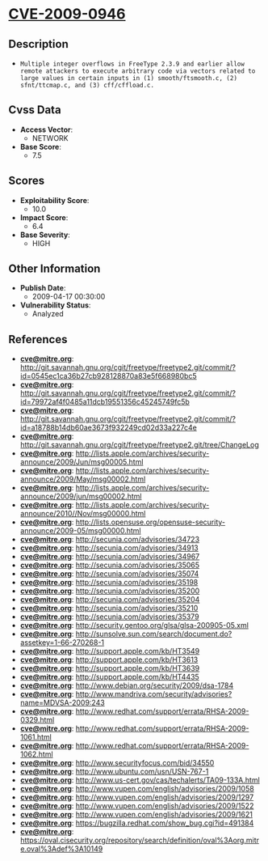 
# [CVE-2009-0946](http://git.savannah.gnu.org/cgit/freetype/freetype2.git/commit/?id=0545ec1ca36b27cb928128870a83e5f668980bc5)

## Description

- `Multiple integer overflows in FreeType 2.3.9 and earlier allow remote attackers to execute arbitrary code via vectors related to large values in certain inputs in (1) smooth/ftsmooth.c, (2) sfnt/ttcmap.c, and (3) cff/cffload.c.`

## Cvss Data

- **Access Vector**:
  - NETWORK
- **Base Score**:
  - 7.5

## Scores

- **Exploitability Score**:
  - 10.0
- **Impact Score**:
  - 6.4
- **Base Severity**:
  - HIGH

## Other Information

- **Publish Date**:
  - 2009-04-17 00:30:00
- **Vulnerability Status**:
  - Analyzed

## References

- **cve@mitre.org**: http://git.savannah.gnu.org/cgit/freetype/freetype2.git/commit/?id=0545ec1ca36b27cb928128870a83e5f668980bc5
- **cve@mitre.org**: http://git.savannah.gnu.org/cgit/freetype/freetype2.git/commit/?id=79972af4f0485a11dcb19551356c45245749fc5b
- **cve@mitre.org**: http://git.savannah.gnu.org/cgit/freetype/freetype2.git/commit/?id=a18788b14db60ae3673f932249cd02d33a227c4e
- **cve@mitre.org**: http://git.savannah.gnu.org/cgit/freetype/freetype2.git/tree/ChangeLog
- **cve@mitre.org**: http://lists.apple.com/archives/security-announce/2009/Jun/msg00005.html
- **cve@mitre.org**: http://lists.apple.com/archives/security-announce/2009/May/msg00002.html
- **cve@mitre.org**: http://lists.apple.com/archives/security-announce/2009/jun/msg00002.html
- **cve@mitre.org**: http://lists.apple.com/archives/security-announce/2010//Nov/msg00000.html
- **cve@mitre.org**: http://lists.opensuse.org/opensuse-security-announce/2009-05/msg00000.html
- **cve@mitre.org**: http://secunia.com/advisories/34723
- **cve@mitre.org**: http://secunia.com/advisories/34913
- **cve@mitre.org**: http://secunia.com/advisories/34967
- **cve@mitre.org**: http://secunia.com/advisories/35065
- **cve@mitre.org**: http://secunia.com/advisories/35074
- **cve@mitre.org**: http://secunia.com/advisories/35198
- **cve@mitre.org**: http://secunia.com/advisories/35200
- **cve@mitre.org**: http://secunia.com/advisories/35204
- **cve@mitre.org**: http://secunia.com/advisories/35210
- **cve@mitre.org**: http://secunia.com/advisories/35379
- **cve@mitre.org**: http://security.gentoo.org/glsa/glsa-200905-05.xml
- **cve@mitre.org**: http://sunsolve.sun.com/search/document.do?assetkey=1-66-270268-1
- **cve@mitre.org**: http://support.apple.com/kb/HT3549
- **cve@mitre.org**: http://support.apple.com/kb/HT3613
- **cve@mitre.org**: http://support.apple.com/kb/HT3639
- **cve@mitre.org**: http://support.apple.com/kb/HT4435
- **cve@mitre.org**: http://www.debian.org/security/2009/dsa-1784
- **cve@mitre.org**: http://www.mandriva.com/security/advisories?name=MDVSA-2009:243
- **cve@mitre.org**: http://www.redhat.com/support/errata/RHSA-2009-0329.html
- **cve@mitre.org**: http://www.redhat.com/support/errata/RHSA-2009-1061.html
- **cve@mitre.org**: http://www.redhat.com/support/errata/RHSA-2009-1062.html
- **cve@mitre.org**: http://www.securityfocus.com/bid/34550
- **cve@mitre.org**: http://www.ubuntu.com/usn/USN-767-1
- **cve@mitre.org**: http://www.us-cert.gov/cas/techalerts/TA09-133A.html
- **cve@mitre.org**: http://www.vupen.com/english/advisories/2009/1058
- **cve@mitre.org**: http://www.vupen.com/english/advisories/2009/1297
- **cve@mitre.org**: http://www.vupen.com/english/advisories/2009/1522
- **cve@mitre.org**: http://www.vupen.com/english/advisories/2009/1621
- **cve@mitre.org**: https://bugzilla.redhat.com/show_bug.cgi?id=491384
- **cve@mitre.org**: https://oval.cisecurity.org/repository/search/definition/oval%3Aorg.mitre.oval%3Adef%3A10149
